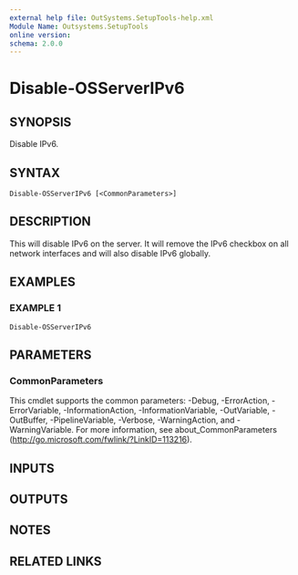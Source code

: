 ```yaml
---
external help file: OutSystems.SetupTools-help.xml
Module Name: Outsystems.SetupTools
online version:
schema: 2.0.0
---
```


# Disable-OSServerIPv6

## SYNOPSIS
Disable IPv6.

## SYNTAX

```
Disable-OSServerIPv6 [<CommonParameters>]
```

## DESCRIPTION
This will disable IPv6 on the server.
It will remove the IPv6 checkbox on all network interfaces and will also disable IPv6 globally.

## EXAMPLES

### EXAMPLE 1
```
Disable-OSServerIPv6
```

## PARAMETERS

### CommonParameters
This cmdlet supports the common parameters: -Debug, -ErrorAction, -ErrorVariable, -InformationAction, -InformationVariable, -OutVariable, -OutBuffer, -PipelineVariable, -Verbose, -WarningAction, and -WarningVariable.
For more information, see about_CommonParameters (http://go.microsoft.com/fwlink/?LinkID=113216).

## INPUTS

## OUTPUTS

## NOTES

## RELATED LINKS
